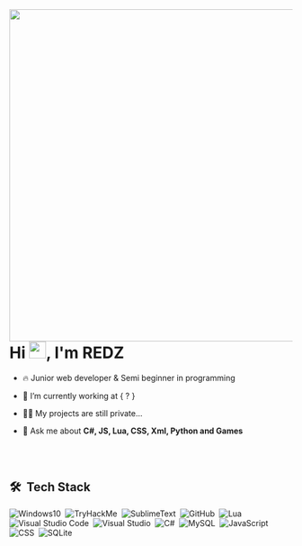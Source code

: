 
<img align="right" height="590em" src="[https://raw.githubusercontent.com/gist/TallesHtk/74099e2c1fd4dc3265ec1b37c4004ef7/raw/cb25547b69b78e69227a51849c54629ae49e89e7/githubcard.svg](https://cdn.discordapp.com/attachments/1187428827069153290/1264010520193663037/ssstik.io__gatinho_flexiona.xotan_1721129348535.gif?ex=669c5108&is=669aff88&hm=c3e3b01ddf24235dfd187b6760567c839e08f443fc9bd05893d2d68334e2907f&)"/>
<h1 align="left">Hi <img src="https://raw.githubusercontent.com/kaueMarques/kaueMarques/master/hi.gif" width="30px">, I'm REDZ</h1>

- 🔥 Junior web developer & Semi beginner in programming

- 🔭 I’m currently working at { ? }

- 👨‍💻 My projects are still private...

- 💬 Ask me about **C#, JS, Lua, CSS, Xml, Python and Games**


<br><br>

## 🛠 &nbsp;Tech Stack

![Windows10](https://img.shields.io/badge/-Windows%2010-05122A?style=flat&logo=Windows)&nbsp;
![TryHackMe](https://img.shields.io/badge/-TryHackMe-05122A?style=flat&logo=TryHackMe)&nbsp;
![SublimeText](https://img.shields.io/badge/-SublimeText-05122A?style=flat&logo=SublimeText)&nbsp;
![GitHub](https://img.shields.io/badge/-GitHub-05122A?style=flat&logo=github)&nbsp;
![Lua](https://img.shields.io/badge/-lua-05122A?style=flat&logo=lua)&nbsp;
![Visual Studio Code](https://img.shields.io/badge/-Visual%20Studio%20Code-05122A?style=flat&logo=visual-studio-code&logoColor=007ACC)&nbsp;
![Visual Studio](https://img.shields.io/badge/-Visual%20Studio-05122A?style=flat&logo=visual-studio&logoColor=7a297a)&nbsp;
![C#](https://img.shields.io/badge/-CSharp-05122A?style=flat&logo=sharp)&nbsp;
![MySQL](https://img.shields.io/badge/-MySQL-05122A?style=flat&logo=MySQL)&nbsp;
![JavaScript](https://img.shields.io/badge/-JavaScript-05122A?style=flat&logo=javascript)&nbsp;
![CSS](https://img.shields.io/badge/-CSS-05122A?style=flat&logo=CSS3&logoColor=1572B6)&nbsp;
![SQLite](https://img.shields.io/badge/-SQLite-05122A?style=flat&logo=sqlite)&nbsp;

<br><br>
